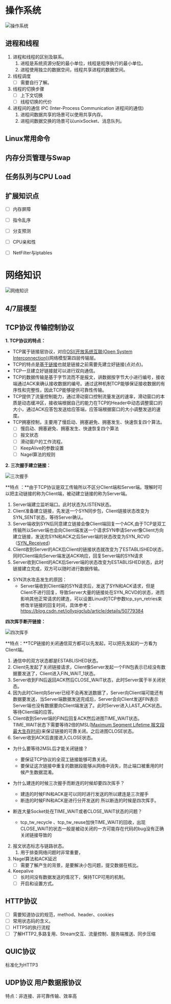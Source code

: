 

# 操作系统

![操作系统](C:\Users\屈霸霸\Desktop\资料\markdown文档\面试考点汇总\操作系统.png)

## 进程和线程

1. 进程和线程的区别及联系。
   1. 进程是系统资源分配的最小单位，线程是程序执行的最小单位。
   2. 进程使用独立的数据空间，线程共享进程的数据空间。
2. 线程调度
   - [ ] 需要自行了解。
3. 线程的切换步骤
   - [ ] 上下文切换
   - [ ] 线程切换的代价
4. 进程间的通信 IPC (Inter-Process Communication 进程间的通信)
   1. 进程间数据共享的场景可以使用共享内存。
   2. 进程间数据交换的场景可以unixSocket、消息队列。

## Linux常用命令

## 内存分页管理与Swap

## 任务队列与CPU Load

## 扩展知识点

- [ ] 内存屏障
- [ ] 指令乱序
- [ ] 分支预测
- [ ] CPU亲和性
- [ ] NetFilter与Iptables



# 网络知识

![网络知识](C:\Users\屈霸霸\Desktop\资料\markdown文档\面试考点汇总\网络知识.png)

## 4/7层模型

## TCP协议 传输控制协议

**1. TCP协议的特点：**

* TCP属于链接层协议，对应<u>OSI(开放系统互联(Open System Interconnection))</u>网络模型第四层传输层。
* TCP的特点是<u>基于链接</u>也就是链接之前需要先建立好链接(点对点)。
* TCP一旦建立好链接就可以进行双向通信。
* TCP的数据传输是基于字节流而不是报文，讲数据按字节大小进行编号，接收端通过ACK来确认接收数据的编号。通过这种机制TCP能够保证接收数据的有序性和完整性，因此TCP能够提供可靠性传输。
* TCP提供了流量控制能力，通过滑动窗口控制流量发送的速率，滑动窗口的本质是动态缓冲区，接收端根据自己的能力在TCP的Header中动态调整窗口的大小，通过ACK应答包发送给应答端，应答端根据窗口的大小调整发送的速度。
* TCP拥塞控制，主要用了慢启动、拥塞避免、拥塞发生、快速恢复四个算法。
  - [ ] 慢启动、拥塞避免、拥塞发生、快速恢复四个算法
  - [ ] 报文状态
  - [ ] 滑动窗户的工作流程。
  - [ ] KeepAlive的参数设置
  - [ ] Nagel算法的规则

**2. 三次握手建立链接：**

![三次握手](C:\Users\屈霸霸\Desktop\资料\markdown文档\面试考点汇总\三次握手.png)

**特点 ：**由于TCP协议是双工传输所以不区分Client端和Server端。理解时可以把主动链接的称为Client端，被动建立链接的称为Server端。

1. Server端建立监听端口。此时状态为LISTEN状态。
2. Client准备建立链接，先发送一个SYN同步包，Client链接状态改变为SYN_SENT状态，等待Server确认。
3. Server端收到SYN后同意建立链接会像Client端回复一个ACK,由于TCP是双工传输所以Server端也会向Client端发送一个请求SYN申请Server像Client方向建立链接，发送完SYN和ACK之后Server端的状态改变为SYN_RCVD（<u>SYN_Received</u>）
4. Client收到Server的ACK后Client的链接状态就改变为了ESTABLISHED状态，同时Client端向Server端发送ACK响应，回复Server端的SYN请求
5. Server收到Client的ACK后Server端的状态改变为ESTABLISHED状态，此时链接建立完成，双方可以随时进行数据传输。

- SYN洪水攻击发生的原因：
  - Server端收到Client端的SYN请求后，发送了SYN和ACK请求，但是Client不进行回复，导致Server大量的链接处在SYN_RCVD的状态，进而影响其他正常请求的建连，可以设置Linux的TCP参数tcp_syn_retries来修改半链接的回复时间，具体参考：<https://blog.csdn.net/jollypigclub/article/details/50779384>

**四次挥手断开链接：**

![四次挥手](C:\Users\屈霸霸\Desktop\资料\markdown文档\面试考点汇总\四次挥手.png)

**特点：**TCP链接的关闭通信双方都可以先发起，可以把先发起的一方看为Client端。

1. 通信中的双方状态都是ESTABLISHED状态。
2. Client先发起了关闭链接请求，Client像Server发起一个FIN包表示已经没有数据要发送了，Client进入FIN_WAIT_1状态。
3. Server收到FIN后返回ACK然后CLOSE_WAIT状态，此时Server属于半关闭状态。
4.  因为此时Client向Server已经不会再发送数据了，Server向Client端可能还有数据要发送，当Server端数据发送完成后，Server会向Client发送FIN表示Server端也没有数据要向Client端发送了。此时Server进入LAST_ACK状态。等待Client端的应答。
5. Client收到Server端的FIN后回复ACK然后进图TIME_WAIT状态。TIME_WAIT状态下需要等待2倍的MSL(<u>Maximum Segment Lifetime 报文段最大生存时间</u>)来保证链接的可靠关闭。之后进图CLOSE状态。
6. Server收到ACK后直接进入CLOSE状态。

* 为什么要等待2MSL后才能关闭链接？
  * 要保证TCP协议的全双工链接能够可靠关闭。
  * 要保证这次链接中重复的数据段能够从网络中消失，防止端口被重用的时候产生数据混淆。
* 为什么建连的时候三次握手而断连的时候却要四次挥手？
  * 建连的时候FIN和ACK是可以同时进行发送的所以建连是三次握手
  * 断连的时候FIN和ACK是进行分开发送的 所以断连的时候是四次挥手。

* 断连大量Socket处在TIME_WAIT或者CLOSE_WAIT状态的问题？

  * tcp_tw_recycle 、tcp_tw_reuse加快TIME_WAIT的回收，出现CLOSE_WAIT的状态一般是被动关闭的一方可能存在代码的bug没有正确关闭链接导致的

  

2. 报文状态标志与链路状态。
   1. 用于排查网络问题时非常重要，
3. Nagel算法和ACK延迟
   - [ ] 需要了解产生的背景，是要解决小包问题，提交数据在核比。
4. Keepalive
   - [ ] 长时间没有数据发送的情况下，保持TCP可用的机制。
   - [ ] 开启和设置方式。

## HTTP协议

- [ ] 需要知道协议的规范，method、header、cookies
- [ ] 常用状态码的含义。
- [ ] HTTPS的执行流程
- [ ] 了解HTTP2,多路复用、Stream交互、流量控制、服务端推送、同步压缩

## QUIC协议

标准化为HTTP3

## UDP协议 用户数据报协议

特点：非连接、非可靠传输、效率高